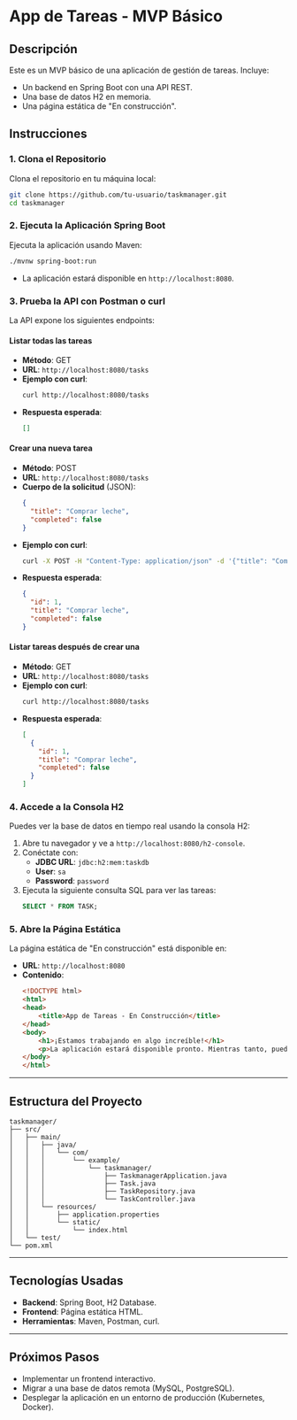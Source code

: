 # App de Tareas - MVP Básico

## Descripción
Este es un MVP básico de una aplicación de gestión de tareas. Incluye:
- Un backend en Spring Boot con una API REST.
- Una base de datos H2 en memoria.
- Una página estática de "En construcción".

## Instrucciones

### 1. Clona el Repositorio
Clona el repositorio en tu máquina local:
```bash
git clone https://github.com/tu-usuario/taskmanager.git
cd taskmanager
```

### 2. Ejecuta la Aplicación Spring Boot
Ejecuta la aplicación usando Maven:
```bash
./mvnw spring-boot:run
```
- La aplicación estará disponible en `http://localhost:8080`.

### 3. Prueba la API con Postman o curl
La API expone los siguientes endpoints:

#### **Listar todas las tareas**
- **Método**: GET
- **URL**: `http://localhost:8080/tasks`
- **Ejemplo con curl**:
  ```bash
  curl http://localhost:8080/tasks
  ```
- **Respuesta esperada**:
  ```json
  []
  ```

#### **Crear una nueva tarea**
- **Método**: POST
- **URL**: `http://localhost:8080/tasks`
- **Cuerpo de la solicitud** (JSON):
  ```json
  {
    "title": "Comprar leche",
    "completed": false
  }
  ```
- **Ejemplo con curl**:
  ```bash
  curl -X POST -H "Content-Type: application/json" -d '{"title": "Comprar leche", "completed": false}' http://localhost:8080/tasks
  ```
- **Respuesta esperada**:
  ```json
  {
    "id": 1,
    "title": "Comprar leche",
    "completed": false
  }
  ```

#### **Listar tareas después de crear una**
- **Método**: GET
- **URL**: `http://localhost:8080/tasks`
- **Ejemplo con curl**:
  ```bash
  curl http://localhost:8080/tasks
  ```
- **Respuesta esperada**:
  ```json
  [
    {
      "id": 1,
      "title": "Comprar leche",
      "completed": false
    }
  ]
  ```

### 4. Accede a la Consola H2
Puedes ver la base de datos en tiempo real usando la consola H2:
1. Abre tu navegador y ve a `http://localhost:8080/h2-console`.
2. Conéctate con:
   - **JDBC URL**: `jdbc:h2:mem:taskdb`
   - **User**: `sa`
   - **Password**: `password`
3. Ejecuta la siguiente consulta SQL para ver las tareas:
   ```sql
   SELECT * FROM TASK;
   ```

### 5. Abre la Página Estática
La página estática de "En construcción" está disponible en:
- **URL**: `http://localhost:8080`
- **Contenido**:
  ```html
  <!DOCTYPE html>
  <html>
  <head>
      <title>App de Tareas - En Construcción</title>
  </head>
  <body>
      <h1>¡Estamos trabajando en algo increíble!</h1>
      <p>La aplicación estará disponible pronto. Mientras tanto, puedes probar nuestra API REST.</p>
  </body>
  </html>
  ```

---

## Estructura del Proyecto
```
taskmanager/
├── src/
│   ├── main/
│   │   ├── java/
│   │   │   └── com/
│   │   │       └── example/
│   │   │           └── taskmanager/
│   │   │               ├── TaskmanagerApplication.java
│   │   │               ├── Task.java
│   │   │               ├── TaskRepository.java
│   │   │               └── TaskController.java
│   │   └── resources/
│   │       ├── application.properties
│   │       └── static/
│   │           └── index.html
│   └── test/
└── pom.xml
```

---

## Tecnologías Usadas
- **Backend**: Spring Boot, H2 Database.
- **Frontend**: Página estática HTML.
- **Herramientas**: Maven, Postman, curl.

---

## Próximos Pasos
- Implementar un frontend interactivo.
- Migrar a una base de datos remota (MySQL, PostgreSQL).
- Desplegar la aplicación en un entorno de producción (Kubernetes, Docker).

